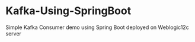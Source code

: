 # Kafka-Using-SpringBoot
Simple Kafka Consumer demo using Spring Boot deployed on Weblogic12c server
